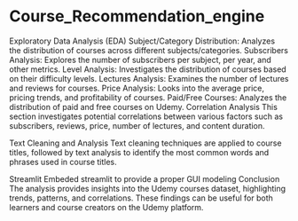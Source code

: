 # Course_Recommendation_engine
Exploratory Data Analysis (EDA)
Subject/Category Distribution: Analyzes the distribution of courses across different subjects/categories.
Subscribers Analysis: Explores the number of subscribers per subject, per year, and other metrics.
Level Analysis: Investigates the distribution of courses based on their difficulty levels.
Lectures Analysis: Examines the number of lectures and reviews for courses.
Price Analysis: Looks into the average price, pricing trends, and profitability of courses.
Paid/Free Courses: Analyzes the distribution of paid and free courses on Udemy.
Correlation Analysis
This section investigates potential correlations between various factors such as subscribers, reviews, price, number of lectures, and content duration.

Text Cleaning and Analysis
Text cleaning techniques are applied to course titles, followed by text analysis to identify the most common words and phrases used in course titles.

Streamlit
Embeded streamlit to provide a proper GUI modeling
Conclusion
The analysis provides insights into the Udemy courses dataset, highlighting trends, patterns, and correlations. These findings can be useful for both learners and course creators on the Udemy platform.
